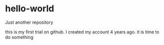 # hello-world
Just another repository 

this is my first trial on github.
I created my account 4 years ago.
it is time to do something
